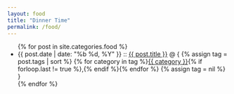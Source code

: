 ```yaml
---
layout: food
title: "Dinner Time"
permalink: /food/
---
```


<ul class="posts">
    {% for post in site.categories.food %}
        <li>
            <span class="post-date">{{ post.date | date: "%b %d, %Y" }}</span>
            ::
            <a class="post-link" href="{{ post.url }}">{{ post.title }}</a>
            @ {
            {% assign tag = post.tags | sort %}
            {% for category in tag %}<span><a href="{{ site.baseurl }}category/#{{ category }}" class="reserved">{{ category }}</a>{% if forloop.last != true %},{% endif %}</span>{% endfor %}
            {% assign tag = nil %}
            }
        </li>
    {% endfor %}
</ul>
